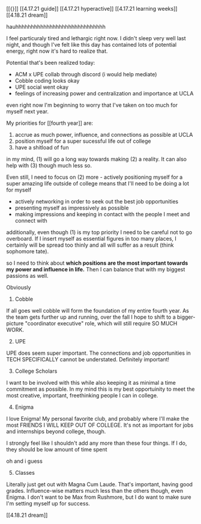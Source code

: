 [[{}]]
[[4.17.21 guide]]
[[4.17.21 hyperactive]]
[[4.17.21 learning weeks]]
[[4.18.21 dream]]


hauhhhhhhhhhhhhhhhhhhhhhhhhhhhhh

I feel particuraly tired and lethargic right now. I didn't sleep very well last night, and though I've felt like this day has contained lots of potential energy, right now it's hard to realize that.

Potential that's been realized today:
- ACM x UPE collab through discord (i would help mediate)
- Cobble coding looks okay
- UPE social went okay
- feelings of increasing power and centralization and importance at UCLA



even right now I'm beginning to worry that I've taken on too much for myself next year.

My priorities for [[fourth year]] are:
1. accrue as much power, influence, and connections as possible at UCLA
2. position myself for a super sucessful life out of college
3. have a shitload of fun

in my mind, (1) will go a long way towards making (2) a reality. It can also help with (3) though much less so.

Even still, I need to focus on (2) more - actively positioning myself for a super amazing life outside of college means that I'll need to be doing a lot for myself
- actively networking in order to seek out the best job opportunities
- presenting myself as impressively as possible
- making impressions and keeping in contact with the people I meet and connect with

additionally, even though (1) is my top priority I need to be careful not to go overboard. If I insert myself as essential figures in too many places, I certainly will be spread too thinly and all will suffer as a result (think sophomore tate).

so I need to think about **which positions are the most important towards my power and influence in life.** Then I can balance that with my biggest passions as well.

Obviously
1. Cobble

If all goes well cobble will form the foundation of my entire fourth year. As the team gets further up and running, over the fall I hope to shift to a bigger-picture "coordinator executive" role, which will still require SO MUCH WORK.

2. UPE

UPE does seem super important. The connections and job opportunities in TECH SPECIFICALLY cannot be understated. Definitely important!

3. College Scholars

I want to be involved with this while also keeping it as minimal a time commitment as possible. In my mind this is my best opportuinity to meet the most creative, important, freethinking people I can in college.


4. Enigma

I love Enigma! My personal favorite club, and probably where I'll make the most FRIENDS I WILL KEEP OUT OF COLLEGE. It's not as important for jobs and internships beyond college, though.

I strongly feel like I shouldn't add any more than these four things. If I do, they should be low amount of time spent

oh and i guess

5. Classes

Literally just get out with Magna Cum Laude. That's important, having good grades. Influence-wise matters much less than the others though, even Enigma. I don't want to be Max from Rushmore, but I do want to make sure I'm setting myself up for success.

[[4.18.21 dream]]

